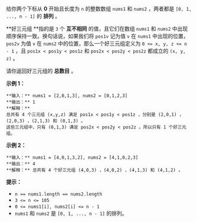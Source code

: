 给你两个下标从 **0**  开始且长度为 `n` 的整数数组 `nums1` 和 `nums2` ，两者都是 `[0, 1, ..., n - 1]` 的
**排列**  。

**好三元组  **指的是 `3` 个  **互不相同**  的值，且它们在数组 `nums1` 和 `nums2`
中出现顺序保持一致。换句话说，如果我们将 `pos1v` 记为值 `v` 在 `nums1` 中出现的位置，`pos2v` 为值 `v` 在 `nums2`
中的位置，那么一个好三元组定义为 `0 <= x, y, z <= n - 1` ，且 `pos1x < pos1y < pos1z` 和 `pos2x <
pos2y < pos2z` 都成立的 `(x, y, z)` 。

请你返回好三元组的 **总数目**  。



**示例 1：**

    
    
    **输入：** nums1 = [2,0,1,3], nums2 = [0,1,2,3]
    **输出：** 1
    **解释：**
    总共有 4 个三元组 (x,y,z) 满足 pos1x < pos1y < pos1z ，分别是 (2,0,1) ，(2,0,3) ，(2,1,3) 和 (0,1,3) 。
    这些三元组中，只有 (0,1,3) 满足 pos2x < pos2y < pos2z 。所以只有 1 个好三元组。
    

**示例 2：**

    
    
    **输入：** nums1 = [4,0,1,3,2], nums2 = [4,1,0,2,3]
    **输出：** 4
    **解释：** 总共有 4 个好三元组 (4,0,3) ，(4,0,2) ，(4,1,3) 和 (4,1,2) 。
    



**提示：**

  * `n == nums1.length == nums2.length`
  * `3 <= n <= 105`
  * `0 <= nums1[i], nums2[i] <= n - 1`
  * `nums1` 和 `nums2` 是 `[0, 1, ..., n - 1]` 的排列。

